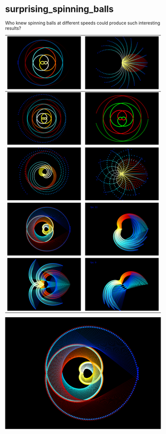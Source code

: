 # surprising_spinning_balls
Who knew spinning balls at different speeds could produce such interesting results?

| ![](output/cool_picture0862.png)  | ![](output/cool_picture0869.png)  |
| ------------- | ------------- |
| ![](output/cool_picture1608.png)  | ![](output/cool_picture0932.png)  |
| ![](output/cool_picture1137.png)  | ![](output/cool_picture2155.png)  |
| ![](output/cool_picture0475.png)  | ![](output/cool_picture0326.png) |
| ![](output/cool_picture0221.png)  | ![](output/cool_picture0223.png)  |
![](output/cool_picture0475.png)


[comment]: <> (![]&#40;output/cool_picture0440.png&#41;)



[comment]: <> (![]&#40;output/cool_picture0862.png&#41;)






